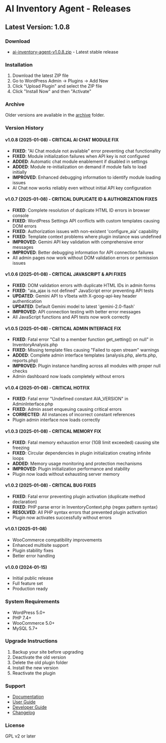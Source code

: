 # AI Inventory Agent - Releases

## Latest Version: 1.0.8

### Download
- [ai-inventory-agent-v1.0.8.zip](ai-inventory-agent-v1.0.8.zip) - Latest stable release

### Installation
1. Download the latest ZIP file
2. Go to WordPress Admin → Plugins → Add New
3. Click "Upload Plugin" and select the ZIP file
4. Click "Install Now" and then "Activate"

### Archive
Older versions are available in the [archive](archive/) folder.

### Version History

#### v1.0.8 (2025-01-08) - CRITICAL AI CHAT MODULE FIX
- **FIXED**: "AI Chat module not available" error preventing chat functionality
- **FIXED**: Module initialization failures when API key is not configured
- **ADDED**: Automatic chat module enablement if disabled in settings
- **ADDED**: Module re-initialization on demand if module fails to load initially
- **IMPROVED**: Enhanced debugging information to identify module loading issues
- AI Chat now works reliably even without initial API key configuration

#### v1.0.7 (2025-01-08) - CRITICAL DUPLICATE ID & AUTHORIZATION FIXES
- **FIXED**: Complete resolution of duplicate HTML ID errors in browser console
- **FIXED**: WordPress Settings API conflicts with custom templates causing DOM errors
- **FIXED**: Authorization issues with non-existent 'configure_aia' capability
- **FIXED**: Template context problems where plugin instance was undefined
- **IMPROVED**: Gemini API key validation with comprehensive error messages
- **IMPROVED**: Better debugging information for API connection failures
- All admin pages now work without DOM validation errors or permission issues

#### v1.0.6 (2025-01-08) - CRITICAL JAVASCRIPT & API FIXES
- **FIXED**: DOM validation errors with duplicate HTML IDs in admin forms
- **FIXED**: "aia_ajax is not defined" JavaScript error preventing API tests
- **UPDATED**: Gemini API to v1beta with X-goog-api-key header authentication
- **UPDATED**: Default Gemini model to latest 'gemini-2.0-flash'
- **IMPROVED**: API connection testing with better error messages
- All JavaScript functions and API tests now work correctly

#### v1.0.5 (2025-01-08) - CRITICAL ADMIN INTERFACE FIX
- **FIXED**: Fatal error "Call to a member function get_setting() on null" in InventoryAnalysis.php
- **FIXED**: Missing template files causing "Failed to open stream" warnings
- **ADDED**: Complete admin interface templates (analysis.php, alerts.php, reports.php)
- **IMPROVED**: Plugin instance handling across all modules with proper null checks
- Admin dashboard now loads completely without errors

#### v1.0.4 (2025-01-08) - CRITICAL HOTFIX
- **FIXED**: Fatal error "Undefined constant AIA_VERSION" in AdminInterface.php
- **FIXED**: Admin asset enqueuing causing critical errors
- **CORRECTED**: All instances of incorrect constant references
- Plugin admin interface now loads correctly

#### v1.0.3 (2025-01-08) - CRITICAL MEMORY FIX
- **FIXED**: Fatal memory exhaustion error (1GB limit exceeded) causing site freezing
- **FIXED**: Circular dependencies in plugin initialization creating infinite loops
- **ADDED**: Memory usage monitoring and protection mechanisms
- **IMPROVED**: Plugin initialization performance and stability
- Plugin now loads without exhausting server memory

#### v1.0.2 (2025-01-08) - CRITICAL BUG FIXES
- **FIXED**: Fatal error preventing plugin activation (duplicate method declaration)
- **FIXED**: PHP parse error in InventoryContext.php (regex pattern syntax)
- **RESOLVED**: All PHP syntax errors that prevented plugin activation
- Plugin now activates successfully without errors

#### v1.0.1 (2025-01-08)
- WooCommerce compatibility improvements
- Enhanced multisite support
- Plugin stability fixes
- Better error handling

#### v1.0.0 (2024-01-15)
- Initial public release
- Full feature set
- Production ready

### System Requirements
- WordPress 5.0+
- PHP 7.4+
- WooCommerce 5.0+
- MySQL 5.7+

### Upgrade Instructions
1. Backup your site before upgrading
2. Deactivate the old version
3. Delete the old plugin folder
4. Install the new version
5. Reactivate the plugin

### Support
- [Documentation](../docs/)
- [User Guide](../docs/USER_GUIDE.md)
- [Developer Guide](../docs/DEVELOPER_GUIDE.md)
- [Changelog](../CHANGELOG.md)

### License
GPL v2 or later